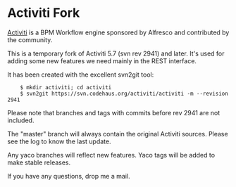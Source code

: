 Activiti Fork
=============

[Activiti](http://activiti.org) is a BPM Workflow engine sponsored by Alfresco
and contributed by the community.

This is a temporary fork of Activiti 5.7 (svn rev 2941) and later.
It's used for adding some new features we need mainly in the REST interface.

It has been created with the excellent svn2git tool:

        $ mkdir activiti; cd activiti
        $ svn2git https://svn.codehaus.org/activiti/activiti -m --revision 2941 

Please note that branches and tags with commits before rev 2941 are not
included.

The "master" branch will always contain the original Activiti sources. Please
see the log to know the last update.

Any yaco branches will reflect new features. Yaco tags will be added to 
make stable releases.

If you have any questions, drop me a mail.

